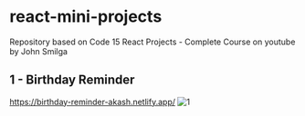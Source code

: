 # react-mini-projects
Repository based on Code 15 React Projects - Complete Course on youtube by John Smilga

## 1 - Birthday Reminder 
https://birthday-reminder-akash.netlify.app/
![1](https://user-images.githubusercontent.com/92939854/148697269-db70a74e-55d2-4990-b318-3f3b6a1a9af1.PNG)
